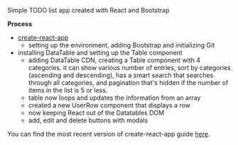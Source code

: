 Simple TODO list app created with React and Bootstrap

**Process**

- [create-react-app](https://github.com/facebookincubator/create-react-app)<br>
  - setting up the environment, adding Bootstrap and initializing Git<br>
- installing DataTable and setting up the Table component<br>
  - adding DataTable CDN, creating a Table component with 4 categories. it can show various number of entries, sort by categories (ascending and descending), has a smart search that searches through all categories, and pagination that's hidden if the number of items in the list is 5 or less.<br>
  - table now loops and updates the information from an array
  - created a new UserRow component that displays a row
  - now keeping React out of the Datatables DOM
  - add, edit and delete buttons with modals


You can find the most recent version of create-react-app guide [here](https://github.com/facebookincubator/create-react-app/blob/master/packages/react-scripts/template/README.md).
